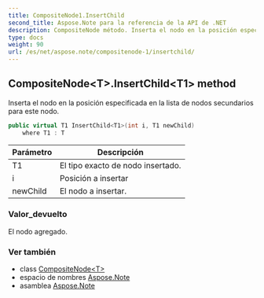 ```yaml
---
title: CompositeNode1.InsertChild
second_title: Aspose.Note para la referencia de la API de .NET
description: CompositeNode método. Inserta el nodo en la posición especificada en la lista de nodos secundarios para este nodo.
type: docs
weight: 90
url: /es/net/aspose.note/compositenode-1/insertchild/
---
```

## CompositeNode&lt;T&gt;.InsertChild&lt;T1&gt; method

Inserta el nodo en la posición especificada en la lista de nodos secundarios para este nodo.

```csharp
public virtual T1 InsertChild<T1>(int i, T1 newChild)
    where T1 : T
```

| Parámetro | Descripción |
| --- | --- |
| T1 | El tipo exacto de nodo insertado. |
| i | Posición a insertar |
| newChild | El nodo a insertar. |

### Valor_devuelto

El nodo agregado.

### Ver también

* class [CompositeNode&lt;T&gt;](../)
* espacio de nombres [Aspose.Note](../../compositenode-1/)
* asamblea [Aspose.Note](../../../)


